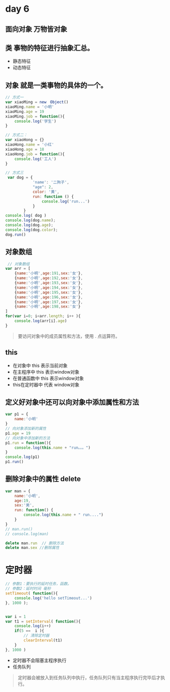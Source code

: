 # day 6

## 面向对象 万物皆对象
## 类 事物的特征进行抽象汇总。
* 静态特征
* 动态特征

## 对象 就是一类事物的具体的一个。

```js
// 方式一
var xiaoMing = new　Object()
xiaoMing.name = '小明'
xiaoMing.age = 19
xiaoMing.job = function(){
    console.log('学生')
}

// 方式二：
var xiaoHong = {}
xiaoHong.name = '小红'
xiaoHong.age = 18
xiaoHong.job = function(){
    console.log('工人')
}

// 方式三
 var dog = {
            'name': '二狗子',
            "age": 2,
            color: '黄',
            run: function () {
                console.log('run...')
            }
        }
console.log( dog )
console.log(dog.name);
console.log(dog.age);
console.log(dog.color);
dog.run()
```
## 对象数组
```js
 // 对象数组
var arr = [
    {name:'小明',age:191,sex:'女'},
    {name:'小明',age:192,sex:'女'},
    {name:'小明',age:193,sex:'女'},
    {name:'小明',age:194,sex:'女'},
    {name:'小明',age:195,sex:'女'},
    {name:'小明',age:196,sex:'女'},
    {name:'小明',age:197,sex:'女'},
    {name:'小明',age:198,sex:'女'}
]
for(var i=0; i<arr.length; i++ ){
    console.log(arr[i].age)
}
```


> 要访问对象中的成员属性和方法，使用 . 点运算符。

## this
* 在对象中 this 表示当前对象
* 在主程序中 this 表示window对象
* 在普通函数中 this 表示window对象
* this在定时器中 代表 window对象

## 定义好对象中还可以向对象中添加属性和方法
```js
var p1 = {
    name:'小明'
}
// 向对象添加新的属性
p1.age = 19
// 向对象中添加新的方法
p1.run = function(){
    console.log(this.name + "run。。。")
}
console.log(p1)
p1.run()
```

## 删除对象中的属性 delete
```js
var man = {
    name:'小明',
    age:19,
    sex:'男',
    run: function() {
        console.log(this.name + " run....")
    }
}
// man.run()
// console.log(man)

delete man.run  // 删除方法
delete man.sex //删除属性
```


# 定时器
```js
// 参数1：要执行的延时任务，函数。
// 参数2：延时时间 毫秒
setTimeout( function(){
    console.log('hello setTimeout...')
}, 1000 );


var i = 1
var t1 = setInterval( function(){
    console.log(i++)
    if(5 ==  i ){
        // 清除定时器
        clearInterval(t1)
    }
}, 1000 )
```
* 定时器不会阻塞主程序执行
* 任务队列
> 定时器会被放入到任务队列中执行，任务队列只有当主程序执行完毕后才执行。
